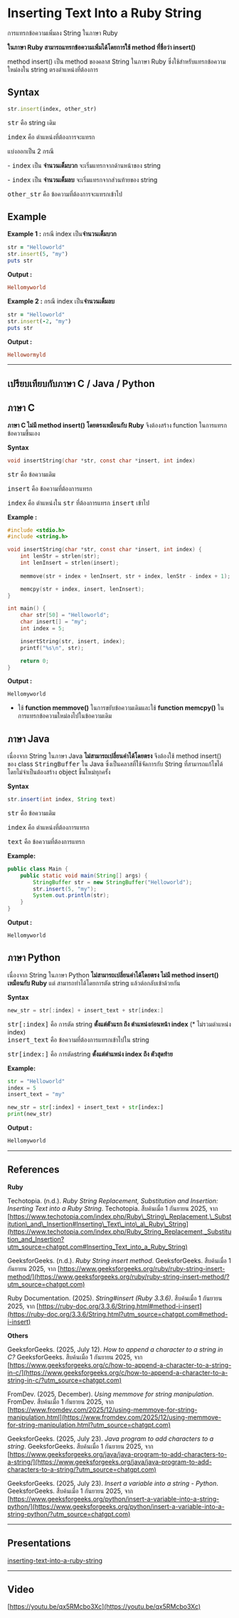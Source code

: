 # Inserting Text Into a Ruby String
การแทรกข้อความเพิ่มลง String ในภาษา Ruby

**ในภาษา Ruby สามารถแทรกข้อความเพิ่มได้โดยการใช้ method ที่ชื่อว่า insert()**

method insert() เป็น method ของคลาส String ในภาษา Ruby ซึ่งใช้สำหรับแทรกข้อความใหม่ลงใน string ตรงตำแหน่งที่ต้องการ

## Syntax

```ruby
str.insert(index, other_str) 
```

<kbd>str</kbd> คือ string เดิม

<kbd>index</kbd> คือ ตำแหน่งที่ต้องการจะแทรก

แบ่งออกเป็น 2 กรณี

\- <kbd>index</kbd> เป็น **จำนวนเต็มบวก** จะเริ่มแทรกจากด้านหน้าของ string

\- <kbd>index</kbd> เป็น **จำนวนเต็มลบ** จะเริ่มแทรกจากส่วนท้ายของ string

<kbd>other\_str</kbd> คือ ข้อความที่ต้องการจะแทรกเข้าไป

## Example

**Example 1 :** กรณี index เป็น**จำนวนเต็มบวก**

```ruby
str = "Helloworld" 
str.insert(5, "my")
puts str 
```

**Output :**

```ruby
Hellomyworld 
```

**Example 2 :** กรณี index เป็น**จำนวนเต็มลบ**

```ruby
str = "Helloworld" 
str.insert(-2, "my")
puts str 
```

**Output :**

```ruby
Hellowormyld  
```

***

## เปรียบเทียบกับภาษา C / Java / Python

## ภาษา C

**ภาษา C ไม่มี method insert() โดยตรงเหมือนกับ Ruby** จึงต้องสร้าง function ในการแทรกข้อความขึ้นเอง

**Syntax**

```c
void insertString(char *str, const char *insert, int index)
```

<kbd>str</kbd> คือ ข้อความเดิม

<kbd>insert</kbd> คือ ข้อความที่ต้องการแทรก

<kbd>index</kbd> คือ ตำแหน่งใน <kbd>str</kbd> ที่ต้องการแทรก <kbd>insert</kbd> เข้าไป

**Example :**

```c
#include <stdio.h>
#include <string.h>

void insertString(char *str, const char *insert, int index) {
    int lenStr = strlen(str);
    int lenInsert = strlen(insert);
    
    memmove(str + index + lenInsert, str + index, lenStr - index + 1);

    memcpy(str + index, insert, lenInsert);
}

int main() {
    char str[50] = "Helloworld";
    char insert[] = "my";
    int index = 5;

    insertString(str, insert, index);
    printf("%s\n", str);

    return 0;
}

```

**Output :**

```c
Hellomyworld
```

* ใช้ **function memmove()** ในการขยับข้อความเดิมและใช้ **function memcpy()** ในการแทรกข้อความใหม่ลงไปในข้อความเดิม

## ภาษา Java

เนื่องจาก String ในภาษา Java **ไม่สามารถเปลี่ยนค่าได้โดยตรง** จึงต้องใช้ method insert() ของ class <kbd>StringBuffer</kbd> ใน Java ซึ่งเป็นคลาสที่ใช้จัดการกับ String ที่สามารถแก้ไขได้โดยไม่จำเป็นต้องสร้าง object ขึ้นใหม่ทุกครั้ง

**Syntax**

```java
str.insert(int index, String text)
```

<kbd>str</kbd> คือ ข้อความเดิม

<kbd>index</kbd> คือ ตำแหน่งที่ต้องการแทรก

<kbd>text</kbd> คือ ข้อความที่ต้องการแทรก

**Example:**

```java
public class Main {
    public static void main(String[] args) {
        StringBuffer str = new StringBuffer("Helloworld");
        str.insert(5, "my");
        System.out.println(str);
    }
}
```

**Output :**

```java
Hellomyworld 
```

## ภาษา Python

เนื่องจาก String ในภาษา Python **ไม่สามารถเปลี่ยนค่าได้โดยตรง ไม่มี method insert() เหมือนกับ Ruby** แต่ สามารถทำได้โดยการตัด string แล้วต่อกลับเข้าด้วยกัน

**Syntax**

```java
new_str = str[:index] + insert_text + str[index:]
```

<kbd>str\[:index]</kbd> คือ การตัด string **ตั้งแต่ตัวแรก ถึง ตำแหน่งก่อนหน้า index** (\* ไม่รวมตำแหน่ง index)\
<kbd>insert\_text</kbd> คือ ข้อความที่ต้องการแทรกเข้าไปใน string

<kbd>str\[index:]</kbd> คือ การตัดstring **ตั้งแต่ตำแหน่ง index ถึง ตัวสุดท้าย**

**Example:**

```python
str = "Helloworld"
index = 5
insert_text = "my"

new_str = str[:index] + insert_text + str[index:]
print(new_str) 
```

**Output :**

```python
Hellomyworld 
```

***

## References

**Ruby**

Techotopia. (n.d.). _Ruby String Replacement, Substitution and Insertion: Inserting Text into a Ruby String_. Techotopia. สืบค้นเมื่อ 1 กันยายน 2025, จาก [https://www.techotopia.com/index.php/Ruby\_String\_Replacement,\_Substitution\_and\_Insertion#Inserting\_Text\_into\_a\_Ruby\_String](https://www.techotopia.com/index.php/Ruby_String_Replacement,_Substitution_and_Insertion?utm_source=chatgpt.com#Inserting_Text_into_a_Ruby_String)

GeeksforGeeks. (n.d.). _Ruby String insert method_. GeeksforGeeks. สืบค้นเมื่อ 1 กันยายน 2025, จาก [https://www.geeksforgeeks.org/ruby/ruby-string-insert-method/](https://www.geeksforgeeks.org/ruby/ruby-string-insert-method/?utm_source=chatgpt.com)

Ruby Documentation. (2025). _String#insert (Ruby 3.3.6)_. สืบค้นเมื่อ 1 กันยายน 2025, จาก [https://ruby-doc.org/3.3.6/String.html#method-i-insert](https://ruby-doc.org/3.3.6/String.html?utm_source=chatgpt.com#method-i-insert)

**Others**

GeeksforGeeks. (2025, July 12). _How to append a character to a string in C?_ GeeksforGeeks. สืบค้นเมื่อ 1 กันยายน 2025, จาก [https://www.geeksforgeeks.org/c/how-to-append-a-character-to-a-string-in-c/](https://www.geeksforgeeks.org/c/how-to-append-a-character-to-a-string-in-c/?utm_source=chatgpt.com)

FromDev. (2025, December). _Using memmove for string manipulation_. FromDev. สืบค้นเมื่อ 1 กันยายน 2025, จาก [https://www.fromdev.com/2025/12/using-memmove-for-string-manipulation.html](https://www.fromdev.com/2025/12/using-memmove-for-string-manipulation.html?utm_source=chatgpt.com)

GeeksforGeeks. (2025, July 23). _Java program to add characters to a string_. GeeksforGeeks. สืบค้นเมื่อ 1 กันยายน 2025, จาก [https://www.geeksforgeeks.org/java/java-program-to-add-characters-to-a-string/](https://www.geeksforgeeks.org/java/java-program-to-add-characters-to-a-string/?utm_source=chatgpt.com)

GeeksforGeeks. (2025, July 23). _Insert a variable into a string - Python_. GeeksforGeeks. สืบค้นเมื่อ 1 กันยายน 2025, จาก [https://www.geeksforgeeks.org/python/insert-a-variable-into-a-string-python/](https://www.geeksforgeeks.org/python/insert-a-variable-into-a-string-python/?utm_source=chatgpt.com)

***
## Presentations


[inserting-text-into-a-ruby-string](https://docs.google.com/presentation/d/1DY5siqHeZF-AFTbB6o60rhAtFYePgG4nB9RKn8YCgyE/edit?usp=sharing)


***

## Video

[https://youtu.be/qx5RMcbo3Xc](https://youtu.be/qx5RMcbo3Xc)


